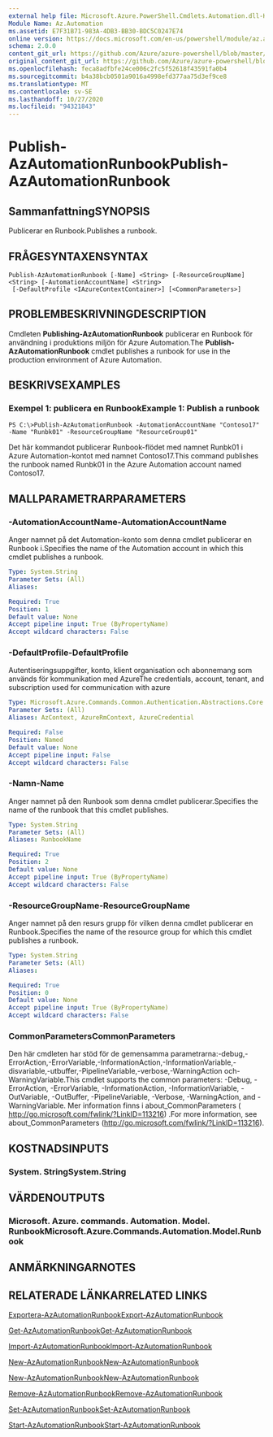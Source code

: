 ```yaml
---
external help file: Microsoft.Azure.PowerShell.Cmdlets.Automation.dll-Help.xml
Module Name: Az.Automation
ms.assetid: E7F31B71-983A-4DB3-BB30-BDC5C0247E74
online version: https://docs.microsoft.com/en-us/powershell/module/az.automation/publish-azautomationrunbook
schema: 2.0.0
content_git_url: https://github.com/Azure/azure-powershell/blob/master/src/Automation/Automation/help/Publish-AzAutomationRunbook.md
original_content_git_url: https://github.com/Azure/azure-powershell/blob/master/src/Automation/Automation/help/Publish-AzAutomationRunbook.md
ms.openlocfilehash: feca8adfbfe24ce006c2fc5f52618f43591fa0b4
ms.sourcegitcommit: b4a38bcb0501a9016a4998efd377aa75d3ef9ce8
ms.translationtype: MT
ms.contentlocale: sv-SE
ms.lasthandoff: 10/27/2020
ms.locfileid: "94321843"
---
```

# <span data-ttu-id="1760e-101">Publish-AzAutomationRunbook</span><span class="sxs-lookup"><span data-stu-id="1760e-101">Publish-AzAutomationRunbook</span></span>

## <span data-ttu-id="1760e-102">Sammanfattning</span><span class="sxs-lookup"><span data-stu-id="1760e-102">SYNOPSIS</span></span>
<span data-ttu-id="1760e-103">Publicerar en Runbook.</span><span class="sxs-lookup"><span data-stu-id="1760e-103">Publishes a runbook.</span></span>

## <span data-ttu-id="1760e-104">FRÅGESYNTAXEN</span><span class="sxs-lookup"><span data-stu-id="1760e-104">SYNTAX</span></span>

```
Publish-AzAutomationRunbook [-Name] <String> [-ResourceGroupName] <String> [-AutomationAccountName] <String>
 [-DefaultProfile <IAzureContextContainer>] [<CommonParameters>]
```

## <span data-ttu-id="1760e-105">PROBLEMBESKRIVNING</span><span class="sxs-lookup"><span data-stu-id="1760e-105">DESCRIPTION</span></span>
<span data-ttu-id="1760e-106">Cmdleten **Publishing-AzAutomationRunbook** publicerar en Runbook för användning i produktions miljön för Azure Automation.</span><span class="sxs-lookup"><span data-stu-id="1760e-106">The **Publish-AzAutomationRunbook** cmdlet publishes a runbook for use in the production environment of Azure Automation.</span></span>

## <span data-ttu-id="1760e-107">BESKRIVS</span><span class="sxs-lookup"><span data-stu-id="1760e-107">EXAMPLES</span></span>

### <span data-ttu-id="1760e-108">Exempel 1: publicera en Runbook</span><span class="sxs-lookup"><span data-stu-id="1760e-108">Example 1: Publish a runbook</span></span>
```
PS C:\>Publish-AzAutomationRunbook -AutomationAccountName "Contoso17" -Name "Runbk01" -ResourceGroupName "ResourceGroup01"
```

<span data-ttu-id="1760e-109">Det här kommandot publicerar Runbook-flödet med namnet Runbk01 i Azure Automation-kontot med namnet Contoso17.</span><span class="sxs-lookup"><span data-stu-id="1760e-109">This command publishes the runbook named Runbk01 in the Azure Automation account named Contoso17.</span></span>

## <span data-ttu-id="1760e-110">MALLPARAMETRAR</span><span class="sxs-lookup"><span data-stu-id="1760e-110">PARAMETERS</span></span>

### <span data-ttu-id="1760e-111">-AutomationAccountName</span><span class="sxs-lookup"><span data-stu-id="1760e-111">-AutomationAccountName</span></span>
<span data-ttu-id="1760e-112">Anger namnet på det Automation-konto som denna cmdlet publicerar en Runbook i.</span><span class="sxs-lookup"><span data-stu-id="1760e-112">Specifies the name of the Automation account in which this cmdlet publishes a runbook.</span></span>

```yaml
Type: System.String
Parameter Sets: (All)
Aliases:

Required: True
Position: 1
Default value: None
Accept pipeline input: True (ByPropertyName)
Accept wildcard characters: False
```

### <span data-ttu-id="1760e-113">-DefaultProfile</span><span class="sxs-lookup"><span data-stu-id="1760e-113">-DefaultProfile</span></span>
<span data-ttu-id="1760e-114">Autentiseringsuppgifter, konto, klient organisation och abonnemang som används för kommunikation med Azure</span><span class="sxs-lookup"><span data-stu-id="1760e-114">The credentials, account, tenant, and subscription used for communication with azure</span></span>

```yaml
Type: Microsoft.Azure.Commands.Common.Authentication.Abstractions.Core.IAzureContextContainer
Parameter Sets: (All)
Aliases: AzContext, AzureRmContext, AzureCredential

Required: False
Position: Named
Default value: None
Accept pipeline input: False
Accept wildcard characters: False
```

### <span data-ttu-id="1760e-115">-Namn</span><span class="sxs-lookup"><span data-stu-id="1760e-115">-Name</span></span>
<span data-ttu-id="1760e-116">Anger namnet på den Runbook som denna cmdlet publicerar.</span><span class="sxs-lookup"><span data-stu-id="1760e-116">Specifies the name of the runbook that this cmdlet publishes.</span></span>

```yaml
Type: System.String
Parameter Sets: (All)
Aliases: RunbookName

Required: True
Position: 2
Default value: None
Accept pipeline input: True (ByPropertyName)
Accept wildcard characters: False
```

### <span data-ttu-id="1760e-117">-ResourceGroupName</span><span class="sxs-lookup"><span data-stu-id="1760e-117">-ResourceGroupName</span></span>
<span data-ttu-id="1760e-118">Anger namnet på den resurs grupp för vilken denna cmdlet publicerar en Runbook.</span><span class="sxs-lookup"><span data-stu-id="1760e-118">Specifies the name of the resource group for which this cmdlet publishes a runbook.</span></span>

```yaml
Type: System.String
Parameter Sets: (All)
Aliases:

Required: True
Position: 0
Default value: None
Accept pipeline input: True (ByPropertyName)
Accept wildcard characters: False
```

### <span data-ttu-id="1760e-119">CommonParameters</span><span class="sxs-lookup"><span data-stu-id="1760e-119">CommonParameters</span></span>
<span data-ttu-id="1760e-120">Den här cmdleten har stöd för de gemensamma parametrarna:-debug,-ErrorAction,-ErrorVariable,-InformationAction,-InformationVariable,-disvariable,-utbuffer,-PipelineVariable,-verbose,-WarningAction och-WarningVariable.</span><span class="sxs-lookup"><span data-stu-id="1760e-120">This cmdlet supports the common parameters: -Debug, -ErrorAction, -ErrorVariable, -InformationAction, -InformationVariable, -OutVariable, -OutBuffer, -PipelineVariable, -Verbose, -WarningAction, and -WarningVariable.</span></span> <span data-ttu-id="1760e-121">Mer information finns i about_CommonParameters ( http://go.microsoft.com/fwlink/?LinkID=113216) .</span><span class="sxs-lookup"><span data-stu-id="1760e-121">For more information, see about_CommonParameters (http://go.microsoft.com/fwlink/?LinkID=113216).</span></span>

## <span data-ttu-id="1760e-122">KOSTNADS</span><span class="sxs-lookup"><span data-stu-id="1760e-122">INPUTS</span></span>

### <span data-ttu-id="1760e-123">System. String</span><span class="sxs-lookup"><span data-stu-id="1760e-123">System.String</span></span>

## <span data-ttu-id="1760e-124">VÄRDEN</span><span class="sxs-lookup"><span data-stu-id="1760e-124">OUTPUTS</span></span>

### <span data-ttu-id="1760e-125">Microsoft. Azure. commands. Automation. Model. Runbook</span><span class="sxs-lookup"><span data-stu-id="1760e-125">Microsoft.Azure.Commands.Automation.Model.Runbook</span></span>

## <span data-ttu-id="1760e-126">ANMÄRKNINGAR</span><span class="sxs-lookup"><span data-stu-id="1760e-126">NOTES</span></span>

## <span data-ttu-id="1760e-127">RELATERADE LÄNKAR</span><span class="sxs-lookup"><span data-stu-id="1760e-127">RELATED LINKS</span></span>

[<span data-ttu-id="1760e-128">Exportera-AzAutomationRunbook</span><span class="sxs-lookup"><span data-stu-id="1760e-128">Export-AzAutomationRunbook</span></span>](./Export-AzAutomationRunbook.md)

[<span data-ttu-id="1760e-129">Get-AzAutomationRunbook</span><span class="sxs-lookup"><span data-stu-id="1760e-129">Get-AzAutomationRunbook</span></span>](./Get-AzAutomationRunbook.md)

[<span data-ttu-id="1760e-130">Import-AzAutomationRunbook</span><span class="sxs-lookup"><span data-stu-id="1760e-130">Import-AzAutomationRunbook</span></span>](./Import-AzAutomationRunbook.md)

[<span data-ttu-id="1760e-131">New-AzAutomationRunbook</span><span class="sxs-lookup"><span data-stu-id="1760e-131">New-AzAutomationRunbook</span></span>](./New-AzAutomationRunbook.md)

[<span data-ttu-id="1760e-132">New-AzAutomationRunbook</span><span class="sxs-lookup"><span data-stu-id="1760e-132">New-AzAutomationRunbook</span></span>](./New-AzAutomationRunbook.md)

[<span data-ttu-id="1760e-133">Remove-AzAutomationRunbook</span><span class="sxs-lookup"><span data-stu-id="1760e-133">Remove-AzAutomationRunbook</span></span>](./Remove-AzAutomationRunbook.md)

[<span data-ttu-id="1760e-134">Set-AzAutomationRunbook</span><span class="sxs-lookup"><span data-stu-id="1760e-134">Set-AzAutomationRunbook</span></span>](./Set-AzAutomationRunbook.md)

[<span data-ttu-id="1760e-135">Start-AzAutomationRunbook</span><span class="sxs-lookup"><span data-stu-id="1760e-135">Start-AzAutomationRunbook</span></span>](./Start-AzAutomationRunbook.md)


